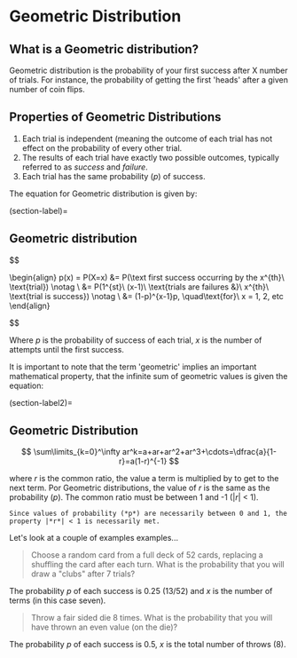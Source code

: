 # Geometric Distribution

## What is a Geometric distribution?

Geometric distribution is the probability of your first success after X number of trials.  For instance, the probability of getting the first 'heads' after a given number of coin flips.

## Properties of Geometric Distributions

1. Each trial is independent (meaning the outcome of each trial has not effect on the probability of every other trial.
2. The results of each trial have exactly two possible outcomes, typically referred to as *success* and *failure*.
3. Each trial has the same probability (*p*) of success.


The equation for Geometric distribution is given by:

(section-label)=
## Geometric distribution
$$

\begin{align} 
p(x) = P(X=x) &= P(\text first success occurring by the x^{th}\ \text{trial}) \notag \\ 
&= P(1^{st}\ (x-1)\ \text{trials are failures &}\ x^{th}\ \text{trial is success}) \notag \\ 
&= (1-p)^{x-1}p, \quad\text{for}\ x = 1, 2, etc 
\end{align}

$$

Where *p* is the probability of success of each trial, *x* is the number of attempts until the first success.

It is important to note that the term 'geometric' implies an important mathematical property, that the infinite sum of geometric values is given the equation:

(section-label2)=
## Geometric Distribution
$$
\sum\limits_{k=0}^\infty ar^k=a+ar+ar^2+ar^3+\cdots=\dfrac{a}{1-r}=a(1-r)^{-1}
$$


where *r* is the common ratio, the value a term is multiplied by to get to the next term.  Por Geometric distributions, the value of *r* is the same as the probability (*p*).  The common ratio must be between 1 and -1 (|*r*| < 1).  

```{tip}
Since values of probability (*p*) are necessarily between 0 and 1, the property |*r*| < 1 is necessarily met.
```





Let's look at a couple of examples examples...

>Choose a random card from a full deck of 52 cards, replacing a shuffling the card after each turn.  What is the probability that you will draw a "clubs" after 7 trials?

The probability *p* of each success is 0.25 (13/52) and *x* is the number of terms (in this case seven).



>Throw a fair sided die 8 times.  What is the probability that you will have thrown an even value (on the die)?

The probability *p* of each success is 0.5, *x* is the total number of throws (8).


